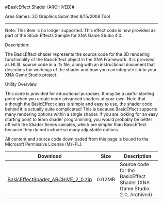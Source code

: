 #BasicEffect Shader (ARCHIVED)#

Area
Games: 3D Graphics
Submitted
8/15/2008
Tool

---

Note: This item is no longer supported. This effect code is now provided as part of the Stock Effects Sample for XNA Game Studio 4.0.


Description:

The BasicEffect shader represents the source code for the 3D rendering functionality of the BasicEffect object in the XNA Framework. It is provided as HLSL source code in a .fx file, along with an instructional document that describes the workings of the shader and how you can integrate it into your XNA Game Studio project.

Utility Overview

This code is provided for educational purposes. It may be a useful starting point when you create more advanced shaders of your own. Note that although the BasicEffect class is simple and easy to use, the shader code behind it is actually quite complicated! This is because BasicEffect supports many rendering options within a single shader. If you are looking for an easy starting point to learn shader programming, you would probably be better off with the Shader Series samples, which are simpler than BasicEffect because they do not include so many adjustable options.


All content and source code downloaded from this page is bound to the Microsoft Permissive License (Ms-PL).

Download | Size | Description
---|---|---|
[BasicEffectShader_ARCHIVE_2_0.zip](https://github.com/nkast/XNAGameStudio/blob/master/Samples/BasicEffectShader_ARCHIVE_2_0.zip?raw=true) | 0.02MB | Source code for the BasicEffect Shader (XNA Game Studio 2.0, Archived). 